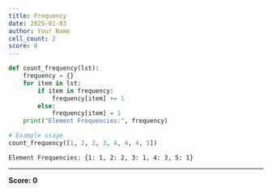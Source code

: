 ```yaml
---
title: Frequency
date: 2025-01-03
author: Your Name
cell_count: 2
score: 0
---
```


```python
def count_frequency(lst):
    frequency = {}
    for item in lst:
        if item in frequency:
            frequency[item] += 1
        else:
            frequency[item] = 1
    print("Element Frequencies:", frequency)

# Example usage
count_frequency([1, 2, 2, 3, 4, 4, 4, 5])
```

    Element Frequencies: {1: 1, 2: 2, 3: 1, 4: 3, 5: 1}





---
**Score: 0**